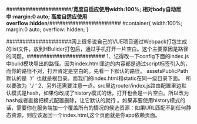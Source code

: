

####################/**宽度自适应使用width:100%; 相对body自动居中:margin:0 auto; 高度自适应使用overflow:hidden**/######################
#container{
	width:100%;
	margin:0 auto;
	overflow: hidden;
}

####################网上很多说自己的VUE项目通过Webpack打包生成的list文件，放到HBulider打包后，通过手机打开一片空白。这个主要原因是路径的问题。########################
1、记得改一下config下面的index.js中bulid模块导出的路径。因为index.html里边的内容都是通过script标签引入的，而你的路径不对，打开肯定是空白的。先看一下默认的路径。
assetsPublicPath默认的是  ‘/’  也就是根目录。而我们的index.html和static在同一级目录下面。  所以要改为  ‘./ ’
2、另外还需要注意一点。src里边router/index.js路由配置里边默认模式是hash，如果你改成了history模式的话，打开也会是一片空白。所以改为hash或者直接把模式配置删除，让它默认的就行 。如果非要使用history模式的话，需要你在服务端加一个覆盖所有的情况的候选资源：如果URL匹配不到任何静态资源，则应该返回一个index.html,这个页面就是你app依赖页面。

